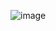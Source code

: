 ![image](https://user-images.githubusercontent.com/91061890/151659517-2fd8ff67-af37-42a5-b8c0-c2e3df9dd4d9.png)
